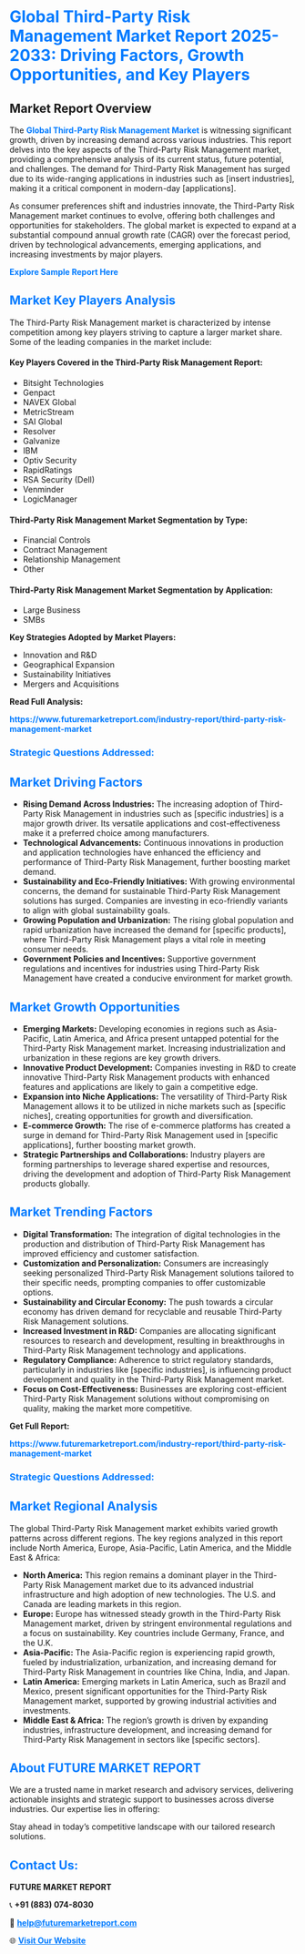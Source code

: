 <h1 style="color: #007BFF;">Global Third-Party Risk Management Market Report 2025-2033: Driving Factors, Growth Opportunities, and Key Players</h1>

<section id="overview">
<h2>Market Report Overview</h2>
<p>The <a href="https://www.futuremarketreport.com/industry-report/third-party-risk-management-market" style="color: #007BFF; text-decoration: none;"><strong>Global Third-Party Risk Management Market</strong></a> is witnessing significant growth, driven by increasing demand across various industries. This report delves into the key aspects of the Third-Party Risk Management market, providing a comprehensive analysis of its current status, future potential, and challenges. The demand for Third-Party Risk Management has surged due to its wide-ranging applications in industries such as [insert industries], making it a critical component in modern-day [applications].</p>
<p>As consumer preferences shift and industries innovate, the Third-Party Risk Management market continues to evolve, offering both challenges and opportunities for stakeholders. The global market is expected to expand at a substantial compound annual growth rate (CAGR) over the forecast period, driven by technological advancements, emerging applications, and increasing investments by major players.</p>
</section>

<section id="overview">
<p><a href="https://www.futuremarketreport.com/request-sample/reportId=27938" style="color: #007BFF; text-decoration: none;"><strong>Explore Sample Report Here</strong></a></p>
</section>

<section id="key-players">
<h2 style="color: #007BFF;">Market Key Players Analysis</h2>
<p>The Third-Party Risk Management market is characterized by intense competition among key players striving to capture a larger market share. Some of the leading companies in the market include:</p>
<h4>Key Players Covered in the Third-Party Risk Management Report:</h4>
<ul><li>Bitsight Technologies</li><li>Genpact</li><li>NAVEX Global</li><li>MetricStream</li><li>SAI Global</li><li>Resolver</li><li>Galvanize</li><li>IBM</li><li>Optiv Security</li><li>RapidRatings</li><li>RSA Security (Dell)</li><li>Venminder</li><li>LogicManager</li></ul>
<h4>Third-Party Risk Management Market Segmentation by Type:</h4>
<ul><li>Financial Controls</li><li>Contract Management</li><li>Relationship Management</li><li>Other</li></ul>

<h4>Third-Party Risk Management Market Segmentation by Application:</h4>
<ul><li>Large Business</li><li>SMBs</li></ul>
<p><strong>Key Strategies Adopted by Market Players:</strong></p>
<ul>
<li>Innovation and R&D</li>
<li>Geographical Expansion</li>
<li>Sustainability Initiatives</li>
<li>Mergers and Acquisitions</li>
</ul>
</section>

<section>
<p><strong>Read Full Analysis: </strong></p><a href="https://www.futuremarketreport.com/industry-report/third-party-risk-management-market" style="color: #007BFF; text-decoration: none;"><strong>https://www.futuremarketreport.com/industry-report/third-party-risk-management-market</strong></a>
<h3 style="color: #007BFF;">Strategic Questions Addressed:</h3>
</section>

<section id="driving-factors">
<h2 style="color: #007BFF;">Market Driving Factors</h2>
<ul>
<li><strong>Rising Demand Across Industries:</strong> The increasing adoption of Third-Party Risk Management in industries such as [specific industries] is a major growth driver. Its versatile applications and cost-effectiveness make it a preferred choice among manufacturers.</li>
<li><strong>Technological Advancements:</strong> Continuous innovations in production and application technologies have enhanced the efficiency and performance of Third-Party Risk Management, further boosting market demand.</li>
<li><strong>Sustainability and Eco-Friendly Initiatives:</strong> With growing environmental concerns, the demand for sustainable Third-Party Risk Management solutions has surged. Companies are investing in eco-friendly variants to align with global sustainability goals.</li>
<li><strong>Growing Population and Urbanization:</strong> The rising global population and rapid urbanization have increased the demand for [specific products], where Third-Party Risk Management plays a vital role in meeting consumer needs.</li>
<li><strong>Government Policies and Incentives:</strong> Supportive government regulations and incentives for industries using Third-Party Risk Management have created a conducive environment for market growth.</li>
</ul>
</section>

<section id="growth-opportunities">
<h2 style="color: #007BFF;">Market Growth Opportunities</h2>
<ul>
<li><strong>Emerging Markets:</strong> Developing economies in regions such as Asia-Pacific, Latin America, and Africa present untapped potential for the Third-Party Risk Management market. Increasing industrialization and urbanization in these regions are key growth drivers.</li>
<li><strong>Innovative Product Development:</strong> Companies investing in R&D to create innovative Third-Party Risk Management products with enhanced features and applications are likely to gain a competitive edge.</li>
<li><strong>Expansion into Niche Applications:</strong> The versatility of Third-Party Risk Management allows it to be utilized in niche markets such as [specific niches], creating opportunities for growth and diversification.</li>
<li><strong>E-commerce Growth:</strong> The rise of e-commerce platforms has created a surge in demand for Third-Party Risk Management used in [specific applications], further boosting market growth.</li>
<li><strong>Strategic Partnerships and Collaborations:</strong> Industry players are forming partnerships to leverage shared expertise and resources, driving the development and adoption of Third-Party Risk Management products globally.</li>
</ul>
</section>

<section id="trending-factors">
<h2 style="color: #007BFF;">Market Trending Factors</h2>
<ul>
<li><strong>Digital Transformation:</strong> The integration of digital technologies in the production and distribution of Third-Party Risk Management has improved efficiency and customer satisfaction.</li>
<li><strong>Customization and Personalization:</strong> Consumers are increasingly seeking personalized Third-Party Risk Management solutions tailored to their specific needs, prompting companies to offer customizable options.</li>
<li><strong>Sustainability and Circular Economy:</strong> The push towards a circular economy has driven demand for recyclable and reusable Third-Party Risk Management solutions.</li>
<li><strong>Increased Investment in R&D:</strong> Companies are allocating significant resources to research and development, resulting in breakthroughs in Third-Party Risk Management technology and applications.</li>
<li><strong>Regulatory Compliance:</strong> Adherence to strict regulatory standards, particularly in industries like [specific industries], is influencing product development and quality in the Third-Party Risk Management market.</li>
<li><strong>Focus on Cost-Effectiveness:</strong> Businesses are exploring cost-efficient Third-Party Risk Management solutions without compromising on quality, making the market more competitive.</li>
</ul>
</section>

<section>
<p><strong>Get Full Report: </strong></p><a href="https://www.futuremarketreport.com/industry-report/third-party-risk-management-market" style="color: #007BFF; text-decoration: none;"><strong>https://www.futuremarketreport.com/industry-report/third-party-risk-management-market</strong></a>
<h3 style="color: #007BFF;">Strategic Questions Addressed:</h3>
</section>


<section id="regional-analysis">
<h2 style="color: #007BFF;">Market Regional Analysis</h2>
<p>The global Third-Party Risk Management market exhibits varied growth patterns across different regions. The key regions analyzed in this report include North America, Europe, Asia-Pacific, Latin America, and the Middle East & Africa:</p>
<ul>
<li><strong>North America:</strong> This region remains a dominant player in the Third-Party Risk Management market due to its advanced industrial infrastructure and high adoption of new technologies. The U.S. and Canada are leading markets in this region.</li>
<li><strong>Europe:</strong> Europe has witnessed steady growth in the Third-Party Risk Management market, driven by stringent environmental regulations and a focus on sustainability. Key countries include Germany, France, and the U.K.</li>
<li><strong>Asia-Pacific:</strong> The Asia-Pacific region is experiencing rapid growth, fueled by industrialization, urbanization, and increasing demand for Third-Party Risk Management in countries like China, India, and Japan.</li>
<li><strong>Latin America:</strong> Emerging markets in Latin America, such as Brazil and Mexico, present significant opportunities for the Third-Party Risk Management market, supported by growing industrial activities and investments.</li>
<li><strong>Middle East & Africa:</strong> The region’s growth is driven by expanding industries, infrastructure development, and increasing demand for Third-Party Risk Management in sectors like [specific sectors].</li>
</ul>
</section>

<footer>
<h2 style="color: #007BFF;">About FUTURE MARKET REPORT</h2>
<p>We are a trusted name in market research and advisory services, delivering actionable insights and strategic support to businesses across diverse industries. Our expertise lies in offering:</p>

<p>Stay ahead in today’s competitive landscape with our tailored research solutions.</p>

<h2 style="color: #007BFF;">Contact Us:</h2>
<p><strong>FUTURE MARKET REPORT</strong></p>
<p>📞 <strong>+91 (883) 074-8030</strong></p>
<p>📧 <strong><a href="mailto:help@futuremarketreport.com" style="color: #007BFF;">help@futuremarketreport.com</a></strong></p>
<p>🌐 <strong><a href="https://www.futuremarketreport.com/" style="color: #007BFF;">Visit Our Website</a></strong></p>
</footer>